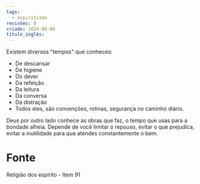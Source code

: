 ```yaml
---
tags:
  - espiritismo
revisões: 0
criado: 2024-08-06
título_inglês:
---
```

Existem diversos "tempos" que conheces:
- De descansar
- De higiene
- Do dever
- Da refeição
- Da leitura
- Da conversa
- Da distração
- Todos eles, são convenções, rotinas, segurança no caminho diário.

Deus por outro lado conhece as obras que faz, o tempo que usas para a bondade alheia. Depende de você limitar o repouso, evitar o que prejudica, evitar a inutilidade para que atendes constantemente o bem.
# Fonte
Religião dos espírito - Item 91
